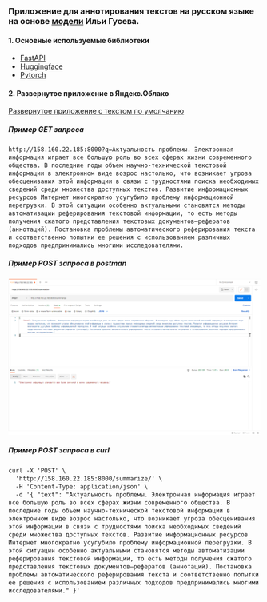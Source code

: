 ### Приложение для аннотирования текстов на русском языке на основе [модели](https://huggingface.co/IlyaGusev/rugpt3medium_sum_gazeta) Ильи Гусева.

#### 1. Основные используемые библиотеки
- [FastAPI](https://www.google.com)
- [Huggingface](https://huggingface.co/)
- [Pytorch](https://pytorch.org/)

#### 2. Развернутое приложение в Яндекс.Облако
[Развернутое приложение с текстом по умолчанию](http://158.160.22.185:8000)


##### Пример GET запроса
```
http://158.160.22.185:8000?q=Актуальность проблемы. Электронная информация играет все большую роль во всех сферах жизни современного общества. В последние годы объем научно-технической текстовой информации в электронном виде возрос настолько, что возникает угроза обесценивания этой информации в связи с трудностями поиска необходимых сведений среди множества доступных текстов. Развитие информационных ресурсов Интернет многократно усугубило проблему информационной перегрузки. В этой ситуации особенно актуальными становятся методы автоматизации реферирования текстовой информации, то есть методы получения сжатого представления текстовых документов–рефератов (аннотаций). Постановка проблемы автоматического реферирования текста и соответственно попытки ее решения с использованием различных подходов предпринимались многими исследователями.
```

##### Пример POST запроса в postman
![Пример запроса в postman](./img/img_1.png)

##### Пример POST запроса в curl
```
curl -X 'POST' \
  'http://158.160.22.185:8000/summarize/' \
  -H 'Content-Type: application/json' \
  -d '{ "text": "Актуальность проблемы. Электронная информация играет все большую роль во всех сферах жизни современного общества. В последние годы объем научно-технической текстовой информации в электронном виде возрос настолько, что возникает угроза обесценивания этой информации в связи с трудностями поиска необходимых сведений среди множества доступных текстов. Развитие информационных ресурсов Интернет многократно усугубило проблему информационной перегрузки. В этой ситуации особенно актуальными становятся методы автоматизации реферирования текстовой информации, то есть методы получения сжатого представления текстовых документов–рефератов (аннотаций). Постановка проблемы автоматического реферирования текста и соответственно попытки ее решения с использованием различных подходов предпринимались многими исследователями." }'
```